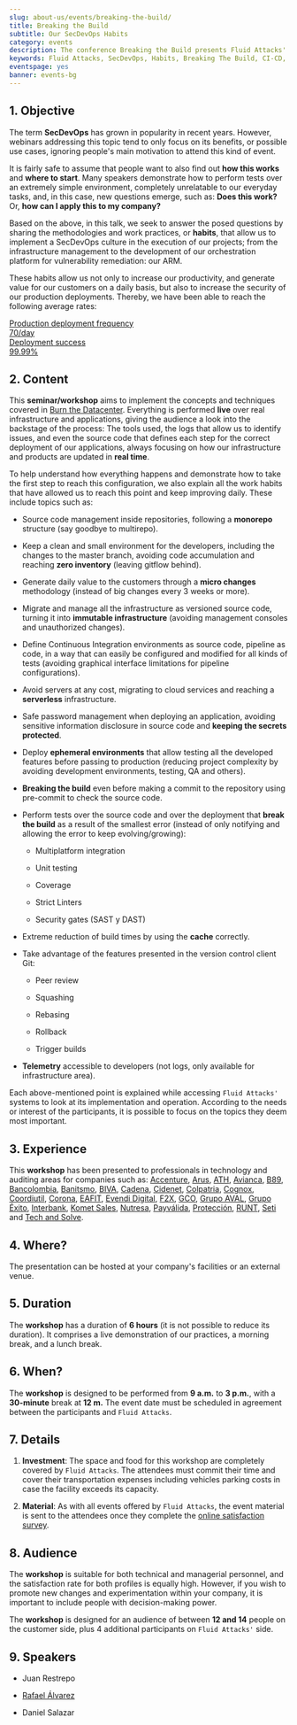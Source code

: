 ```yaml
---
slug: about-us/events/breaking-the-build/
title: Breaking the Build
subtitle: Our SecDevOps Habits
category: events
description: The conference Breaking the Build presents Fluid Attacks' SecDevOps habits that allow us to keep improving every day, and how to implement them in your company.
keywords: Fluid Attacks, SecDevOps, Habits, Breaking The Build, CI-CD, Conference, Pentesting, Ethical Hacking
eventspage: yes
banner: events-bg
---
```


## 1\. Objective

The term **SecDevOps** has grown in popularity
in recent years.
However,
webinars addressing this topic
tend to only focus on its benefits,
or possible use cases,
ignoring people's main motivation
to attend this kind of event.

It is fairly safe to assume that
people want to also find out **how this works**
and **where to start**.
Many speakers demonstrate how to perform tests
over an extremely simple environment,
completely unrelatable to our everyday tasks,
and, in this case,
new questions emerge,
such as:
**Does this work?**
Or,
**how can I apply this to my company?**

Based on the above,
in this talk,
we seek to answer the posed questions
by sharing the methodologies and work practices,
or **habits**,
that allow us to implement a SecDevOps culture
in the execution of our projects;
from the infrastructure management
to the development of our orchestration platform
for vulnerability remediation:
our ARM.

These habits allow us
not only to increase our productivity,
and generate value for our customers
on a daily basis,
but also to increase the security of our production deployments.
Thereby,
we have been able to reach the following average rates:

<div class="avarage-rates-section">
<a href="https://gitlab.com/fluidattacks/universe/-/merge_requests?scope=all&state=merged"
target="_blank">
<div class="fl w-100 w-50-l pa2">
<div class="outline-transparent bg-button-red hv-bg-fluid-rd pointer white pv3
fw7 f3 t-all-3-eio br2 bc-fluid-red ba roboto tc">
<div>Production deployment frequency</div>
<div>70/day</div>
</div>
</div>
</a>
<a href="https://gitlab.com/fluidattacks/universe/-/merge_requests?scope=all&state=merged"
target="_blank">
<div class="fl w-100 w-50-l pa2">
<div class="outline-transparent bg-button-red hv-bg-fluid-rd pointer white pv3
fw7 f3 t-all-3-eio br2 bc-fluid-red ba roboto tc">
<div>Deployment success</div>
<div>99.99%</div>
</div>
</div>
</a>
</div>

## 2\. Content

This **seminar/workshop** aims to implement the concepts and techniques
covered in [Burn the Datacenter](../burn-the-datacenter/).
Everything is performed **live**
over real infrastructure and applications,
giving the audience a look
into the backstage of the process:
The tools used,
the logs that allow us to identify issues,
and even the source code that defines each step
for the correct deployment of our applications,
always focusing on how our infrastructure and products are updated
in **real time**.

To help understand how everything happens
and demonstrate how to take the first step
to reach this configuration,
we also explain all the work habits
that have allowed us to reach this point
and keep improving daily.
These include topics such as:

- Source code management inside repositories,
  following a **monorepo** structure
  (say goodbye to multirepo).

- Keep a clean and small environment for the developers,
  including the changes to the master branch,
  avoiding code accumulation
  and reaching **zero inventory**
  (leaving gitflow behind).

- Generate daily value to the customers
  through a **micro changes** methodology
  (instead of big changes
  every 3 weeks or more).

- Migrate and manage all the infrastructure
  as versioned source code,
  turning it into **immutable infrastructure**
  (avoiding management consoles
  and unauthorized changes).

- Define Continuous Integration environments as source code,
  pipeline as code,
  in a way that can easily be configured and modified
  for all kinds of tests
  (avoiding graphical interface limitations
  for pipeline configurations).

- Avoid servers at any cost,
  migrating to cloud services
  and reaching a **serverless** infrastructure.

- Safe password management when deploying an application,
  avoiding sensitive information disclosure in source code
  and **keeping the secrets protected**.

- Deploy **ephemeral environments**
  that allow testing all the developed features
  before passing to production
  (reducing project complexity
  by avoiding development environments,
  testing, QA and others).

- **Breaking the build**
  even before making a commit to the repository
  using pre-commit to check the source code.

- Perform tests over the source code
  and over the deployment
  that **break the build** as a result of the smallest error
  (instead of only notifying and allowing the error
  to keep evolving/growing):

    - Multiplatform integration

    - Unit testing

    - Coverage

    - Strict Linters

    - Security gates (SAST y DAST)

- Extreme reduction of build times
  by using the **cache** correctly.

- Take advantage of the features
  presented in the version control client Git:

    - Peer review

    - Squashing

    - Rebasing

    - Rollback

    - Trigger builds

- **Telemetry** accessible to developers
  (not logs,
  only available for infrastructure area).

Each above-mentioned point is explained
while accessing `Fluid Attacks'` systems
to look at its implementation and operation.
According to the needs or interest of the participants,
it is possible to focus on the topics
they deem most important.

## 3\. Experience

This **workshop** has been presented to professionals in technology
and auditing areas for companies such as:
[Accenture](https://www.accenture.com/co-es/new-applied-now),
[Arus](https://www.arus.com.co/),
[ATH](https://www.ath.com.co/wps/themes/html/ath/index.html),
[Avianca](https://www.avianca.com/co/es/),
[B89](https://www.b89.io/),
[Bancolombia](https://www.grupobancolombia.com/wps/portal/personas),
[Banitsmo](https://www.banistmo.com/),
[BIVA](https://www.biva.mx/en/web/portal-biva/home),
[Cadena](https://www.cadena.com.co/),
[Cidenet](http://cidenet.com.co/),
[Colpatria](https://www.colpatria.com/),
[Cognox](http://www.cognox.co),
[Coordiutil](https://www.vendesfacil.com/),
[Corona](https://www.corona.co/),
[EAFIT](http://www.eafit.edu.co/),
[Evendi Digital](https://evendidigital.com/),
[F2X](https://www.f2x.com.co/),
[GCO](http://www.gco.com.co/),
[Grupo AVAL](https://www.grupoaval.com/wps/portal/grupo-aval/aval/),
[Grupo Éxito](https://www.grupoexito.com.co/es/),
[Interbank](https://interbank.pe/),
[Komet Sales](https://www.kometsales.com/),
[Nutresa](https://gruponutresa.com/),
[Payválida](https://www.payvalida.com/),
[Protección](https://www.proteccion.com/wps/portal/proteccion/),
[RUNT](https://www.runt.com.co/),
[Seti](https://seti.com.co/)
and [Tech and Solve](http://www.techandsolve.com/).

## 4\. Where?

The presentation can be hosted at your company's facilities
or an external venue.

## 5\. Duration

The **workshop** has a duration of **6 hours**
(it is not possible to reduce its duration).
It comprises a live demonstration of our practices,
a morning break,
and a lunch break.

## 6\. When?

The **workshop** is designed to be performed
from **9 a.m.** to **3 p.m.**,
with a **30-minute** break at **12 m.**
The event date must be scheduled in agreement
between the participants and `Fluid Attacks`.

## 7\. Details

1. **Investment**:
    The space and food
    for this workshop
    are completely covered by `Fluid Attacks`.
    The attendees must commit their time
    and cover their transportation expenses
    including vehicles parking costs
    in case the facility exceeds its capacity.

2. **Material**:
    As with all events offered by `Fluid Attacks`,
    the event material is sent to the attendees
    once they complete the [online satisfaction survey](https://fluidattacks.formstack.com/forms/talk).

## 8\. Audience

The **workshop** is suitable
for both technical and managerial personnel,
and the satisfaction rate for both profiles is equally high.
However,
if you wish to promote new changes and experimentation
within your company,
it is important to include people with decision-making power.

The **workshop** is designed
for an audience of between **12 and 14** people
on the customer side,
plus 4 additional participants
on `Fluid Attacks'` side.

## 9\. Speakers

- Juan Restrepo

- [Rafael Álvarez](../../people/ralvarez/)

- Daniel Salazar
